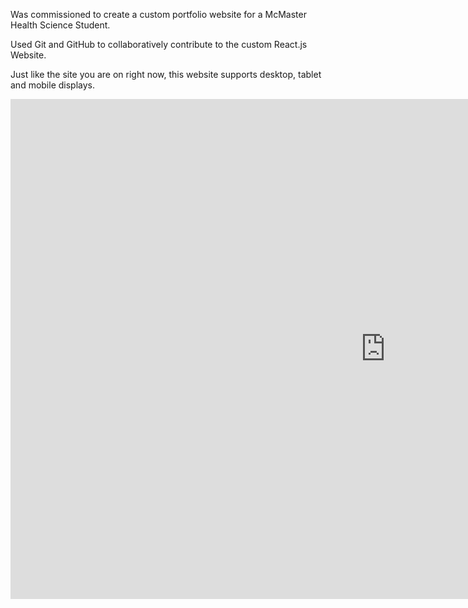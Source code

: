 Was commissioned to create a custom portfolio website for a McMaster Health Science Student.

Used Git and GitHub to collaboratively contribute to the custom React.js Website.

Just like the site you are on right now, this website supports desktop, tablet and mobile displays.

<iframe src='https://willchai.com' width='1200' height='800' frameborder='0'></iframe>